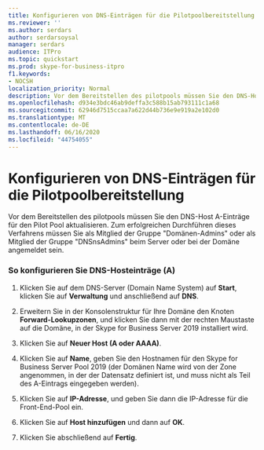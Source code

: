 ```yaml
---
title: Konfigurieren von DNS-Einträgen für die Pilotpoolbereitstellung
ms.reviewer: ''
ms.author: serdars
author: serdarsoysal
manager: serdars
audience: ITPro
ms.topic: quickstart
ms.prod: skype-for-business-itpro
f1.keywords:
- NOCSH
localization_priority: Normal
description: Vor dem Bereitstellen des pilotpools müssen Sie den DNS-Host A-Einträge für den Pilot Pool aktualisieren. Zum erfolgreichen Durchführen dieses Verfahrens müssen Sie als Mitglied der Gruppe "Domänen-Admins" oder als Mitglied der Gruppe "DNSnsAdmins" beim Server oder bei der Domäne angemeldet sein.
ms.openlocfilehash: d934e3bdc46ab9deffa3c588b15ab793111c1a68
ms.sourcegitcommit: 62946d7515ccaa7a622d44b736e9e919a2e102d0
ms.translationtype: MT
ms.contentlocale: de-DE
ms.lasthandoff: 06/16/2020
ms.locfileid: "44754055"
---
```

# <a name="configure-dns-records-for-pilot-pool-deployment"></a>Konfigurieren von DNS-Einträgen für die Pilotpoolbereitstellung

Vor dem Bereitstellen des pilotpools müssen Sie den DNS-Host A-Einträge für den Pilot Pool aktualisieren. Zum erfolgreichen Durchführen dieses Verfahrens müssen Sie als Mitglied der Gruppe "Domänen-Admins" oder als Mitglied der Gruppe "DNSnsAdmins" beim Server oder bei der Domäne angemeldet sein.
  
### <a name="to-configure-dns-host-a-records"></a>So konfigurieren Sie DNS-Hosteinträge (A)

1. Klicken Sie auf dem DNS-Server (Domain Name System) auf **Start**, klicken Sie auf **Verwaltung** und anschließend auf **DNS**.
    
2. Erweitern Sie in der Konsolenstruktur für Ihre Domäne den Knoten **Forward-Lookupzonen**, und klicken Sie dann mit der rechten Maustaste auf die Domäne, in der Skype for Business Server 2019 installiert wird.
    
3. Klicken Sie auf **Neuer Host (A oder AAAA)**.
    
4. Klicken Sie auf **Name**, geben Sie den Hostnamen für den Skype for Business Server Pool 2019 (der Domänen Name wird von der Zone angenommen, in der der Datensatz definiert ist, und muss nicht als Teil des A-Eintrags eingegeben werden).
    
5. Klicken Sie auf **IP-Adresse**, und geben Sie dann die IP-Adresse für die Front-End-Pool ein.
    
6. Klicken Sie auf **Host hinzufügen** und dann auf **OK**. 
    
7. Klicken Sie abschließend auf **Fertig**.
    

